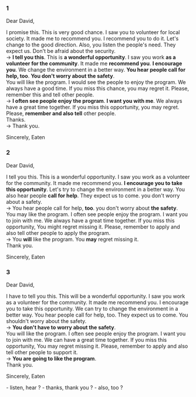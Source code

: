 ### 1
Dear David,  
  
I promise this. This is very good chance. I saw you to volunteer for local society. It made me to recommend you. I recommend you to do it. Let's change to the good direction. Also, you listen the people's need. They expect us. Don't be afraid about the security.  
-> **I tell you this**. This is **a wonderful opportunity**. I saw you work **as a volunteer for the community**. It made me **recommend you**. **I encourage you**. We change the environment in a better way. **You hear people call for help, too**. **You don't worry about the safety**.  
You will like the program. I would see the people to enjoy the program. We always have a good time. If you miss this chance, you may regret it. Please, remember this and tell other people.  
-> **I often see people enjoy the program**. **I want you with me**. We always have a great time together. If you miss this opportunity, you may regret. Please, **remember and also tell** other people.  
Thanks.  
-> Thank you.  
  
Sincerely, Eaten
### 2
Dear David,  
  
I tell you this. This is a wonderful opportunity. I saw you work as a volunteer for the community. It made me recommend you. **I encourage you to take this opportunity**. Let's try to change the environment in a better way. You also hear people **call for help**. They expect us to come. you don't worry about a safety.  
-> You hear people call for help, **too**. you don't worry about **the safety**.  
You may like the program. I often see people enjoy the program. I want you to join with me. We always have a great time together. If you miss this opportunity, You might regret missing it. Please, remember to apply and also tell other people to apply the program.  
-> You **will** like the program. You **may** regret missing it.   
Thank you.  
  
Sincerely, Eaten
### 3
Dear David,  
  
I have to tell you this. This will be a wonderful opportunity. I saw you work as a volunteer for the community. It made me recommend you. I encourage you to take this opportunity. We can try to change the environment in a better way. You hear people call for help, too. They expect us to come. You shouldn't worry about the safety.  
-> **You don't have to worry about the safety**.  
You will like the program. I often see people enjoy the program. I want you to join with me. We can have a great time together. If you miss this opportunity, You may regret missing it. Please, remember to apply and also tell other people to support it.  
-> **You are going to like the program**.  
Thank you.  
  
Sincerely, Eaten  
</hr>
- listen, hear ?  
- thanks, thank you ?  
- also, too ? 
